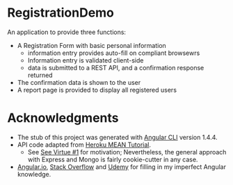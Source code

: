 # RegistrationDemo

An application to provide three functions:
* A Registration Form with basic personal information
  * information entry provides auto-fill on compliant browsewrs
  * Information entry is validated client-side
  * data is submitted to a REST API, and a confirmation response returned
* The confirmation data is shown to the user
* A report page is provided to display all registered users

# Acknowledgments
* The stub of this project was generated with [Angular CLI](https://github.com/angular/angular-cli) version 1.4.4.
* API code adapted from [Heroku MEAN Tutorial](https://devcenter.heroku.com/articles/mean-apps-restful-api).
   * See [See Virtue #1](http://threevirtues.com/) for motivation; Nevertheless, the general approach with Express and Mongo is fairly cookie-cutter in any case.
* [Angular.io](http://angular.io), [Stack Overflow](https://stackoverflow.com/) and [Udemy](https://www.udemy.com/) for filling in my imperfect Angular knowledge.

